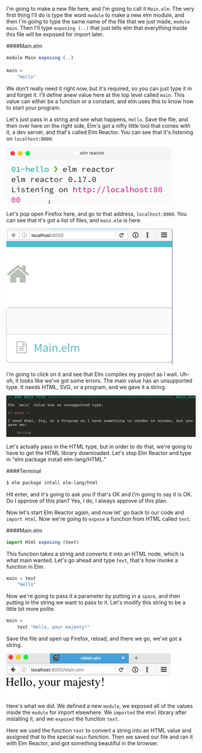 I'm going to make a new file here, and I'm going to call it `Main.elm`. The very first thing I'll do is type the word `module` to make a new elm module, and then I'm going to type the same name of the file that we just made, `module main`. Then I'll type `exposing (..)` that just tells elm that everything inside this file will be exposed for import later.

####Main.elm
```javascript
module Main exposing (..)

main = 
    "Hello"
```

We don't really need it right now, but it's required, so you can just type it in and forget it. I'll define anew value here at the top level called `main`. This value can either be a function or a constant, and elm uses this to know how to start your program.

Let's just pass in a string and see what happens, `Hello`. Save the file, and then over here on the right side, Elm's got a nifty little tool that comes with it, a dev server, and that's called Elm Reactor. You can see that it's listening on `localhost:8000`. 

![Elm Reactor](../images/elm-output-text-in-a-browser-using-the-text-function-in-elm-elm-reactor.png)

Let's pop open Firefox here, and go to that address, `localhost:8000`. You can see that it's got a list of files, and `main.elm` is here. 

![Main.elm in Webpage](../images/elm-output-text-in-a-browser-using-the-text-function-in-elm-main-webpage.png)

I'm going to click on it and see that Elm compiles my project as I wait. Uh-oh, it looks like we've got some errors. The main value has an unsupported type. It needs HTML, SVG, or a program, and we gave it a string.

![Errors](../images/elm-output-text-in-a-browser-using-the-text-function-in-elm-ERROR.png)

Let's actually pass in the HTML type, but in order to do that, we're going to have to get the HTML library downloaded. Let's stop Elm Reactor and type in "elm package install elm-lang/HTML." 

####Terminal
```bash
$ elm package intall elm-lang/html
```

Hit enter, and it's going to ask you if that's OK and I'm going to say it is OK. Do I approve of this plan? Yes, I do, I always approve of this plan.

Now let's start Elm Reactor again, and now let' go back to our code and `import Html`. Now we're going to `expose` a function from HTML called `text`. 

####Main.elm
```javascript
import Html exposing (text)
```

This function takes a string and converts it into an HTML node, which is what main wanted. Let's go ahead and type `text`, that's how invoke a function in Elm.

```javascript
main = text
    "Hello"
```

Now we're going to pass it a parameter by putting in a `space`, and then putting in the string we want to pass to it. Let's modify this string to be a little bit more polite. 

```javascript
main = 
    text "Hello, your majexty!"
```

Save the file and open up Firefox, reload, and there we go, we've got a string.

![We got a String](../images/elm-output-text-in-a-browser-using-the-text-function-in-elm-string.png)

Here's what we did. We defined a new `module`, we exposed all of the values inside the `module` for import elsewhere. We `imported` the `Html` library after installing it, and we `exposed` the function `text`.

Here we used the function `text` to convert a string into an HTML value and assigned that to the special `main` function. Then we saved our file and ran it with Elm Reactor, and got something beautiful in the browser.